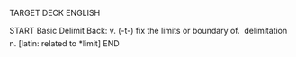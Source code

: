 TARGET DECK
ENGLISH

START
Basic
Delimit
Back: v. (-t-) fix the limits or boundary of.  delimitation n. [latin: related to *limit]
END
